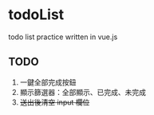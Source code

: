 # todoList
todo list practice written in vue.js

## TODO
1. 一鍵全部完成按鈕
2. 顯示篩選器：全部顯示、已完成、未完成
3. ~~送出後清空 input 欄位~~